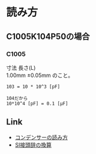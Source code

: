 # 読み方
## C1005K104P50の場合

### C1005
寸法
長さ(L)	
1.00mm ±0.05mm
のこと。

```
103 = 10 * 10^3 [pF]

104だから
10*10^4 [pF] = 0.1 [μF]

```
## Link
- [コンデンサーの読み方](https://www.jarl.org/Japanese/7_Technical/lib1/konden.htm)
- [SI接頭辞の換算](https://keisan.casio.jp/exec/system/1555310765)
